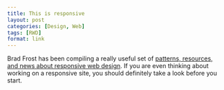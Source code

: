 ```yaml
---
title: This is responsive
layout: post
categories: [Design, Web]
tags: [RWD]
format: link
---
```

Brad Frost has been compiling a really useful set of [patterns, resources, and news about responsive web design](http://bradfrost.github.io/this-is-responsive/). If you are even thinking about working on a responsive site, you should definitely take a look before you start.

